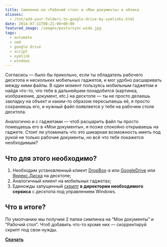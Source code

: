 ```yaml
---
title: Симлинки на «Рабочий стол» и «Мои документы» в облака
aliases:
  - /tnt/add-your-folders-to-google-drive-by-symlinks.html
date: 2014-07-31T08:21:00+00:00
featured_image: /images/posts/sync-wide.jpg
tags:
  - automate
  - cmd
  - google drive
  - script
  - symlink
  - windows
---
```


Согласись — было бы прикольно, если ты обладатель рабочего десктопа и нескольких мобильных гаджетов, и мог удобно расшаривать между ними файлы. В один момент пользуясь мобильным гаджетом и найдя что-то, что тебе в дальнейшем понадобится (картинка, изображение, документ, etc.) на десктопе — ты не просто делаешь закладку на объект и каким-то образом пересылаешь её, я просто сохраняешь его, и нужный файл появляется у тебя на рабочем столе десктопа.

<!--more-->

Аналогично и с гаджетами — чтоб расшарить файл ты просто помещаешь его в «Мои документы», и позже спокойно открываешь на гаджете. Стоит ли упоминать что это шикарная возможность иметь под рукой не только рабочие документы, но всё что тебе покажется необходимым?

## Что для этого необходимо? 

1. Необходим установленный клиент [DropBox]-a или [GoogleDrive] или [Яндекс.Диска] на десктопе; 
1. Аналогичный клиент на мобильных гаджетах; 
1. Единожды запущенный [скрипт] **в директории необходимого сервиса** с десктопа под управлением Windows. 

## Что в итоге? 

По умолчанию мы получим 2 папки симлинка на “Мои документы” и “Рабочий стол”. Чтоб добавить что-то кроме них — скорректируй скрипт под свои нужды.

**[Скачать][GitHub]**

[DropBox]: https://www.dropbox.com/
[GoogleDrive]: http://www.google.ru/intl/ru/drive/download/
[Яндекс.Диска]: https://disk.yandex.ru/
[скрипт]: https://github.com/tarampampam/scripts/tree/master/win/create-symlinks
[Скачать]: https://raw.githubusercontent.com/tarampampam/scripts/master/win/create-symlinks/create-symlinks.cmd
[GitHub]: https://github.com/tarampampam/scripts/blob/master/win/create-symlinks/create-symlinks.cmd

